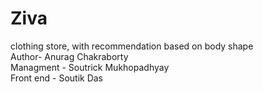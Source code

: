 # Ziva
clothing store, with recommendation based on body shape
<br>
Author- Anurag Chakraborty 
<br>
Managment - Soutrick Mukhopadhyay
<br>
Front end - Soutik Das

